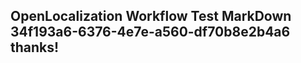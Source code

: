 <properties
ms.topic="hero-topic"
ms.test1="hero-topic"
ms.test2="test"/>

## OpenLocalization Workflow Test MarkDown 34f193a6-6376-4e7e-a560-df70b8e2b4a6 thanks!
